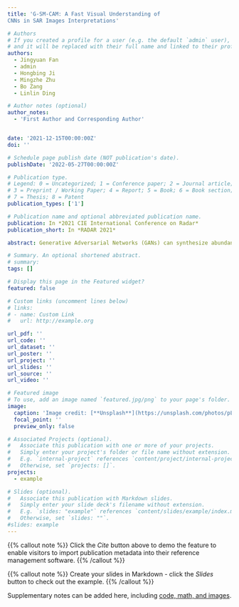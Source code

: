 ```yaml
---
title: 'G-SM-CAM: A Fast Visual Understanding of
CNNs in SAR Images Interpretations'

# Authors
# If you created a profile for a user (e.g. the default `admin` user), write the username (folder name) here
# and it will be replaced with their full name and linked to their profile.
authors:
  - Jingyuan Fan
  - admin
  - Hongbing Ji
  - Mingzhe Zhu
  - Bo Zang
  - Linlin Ding

# Author notes (optional)
author_notes:
  - 'First Author and Corresponding Author'


date: '2021-12-15T00:00:00Z'
doi: ''

# Schedule page publish date (NOT publication's date).
publishDate: '2022-05-27T00:00:00Z'

# Publication type.
# Legend: 0 = Uncategorized; 1 = Conference paper; 2 = Journal article;
# 3 = Preprint / Working Paper; 4 = Report; 5 = Book; 6 = Book section;
# 7 = Thesis; 8 = Patent
publication_types: ['1']

# Publication name and optional abbreviated publication name.
publication: In *2021 CIE International Conference on Radar*
publication_short: In *RADAR 2021*

abstract: Generative Adversarial Networks (GANs) can synthesize abundant photo-realistic synthetic aperture radar (SAR) images. Some recent GANs (e.g., InfoGAN), are even able to edit specific properties of the synthesized images by introducing latent codes. It is crucial for SAR image synthesis since the targets in real SAR images are with different properties due to the imaging mechanism. Despite the success of InfoGAN in manipulating properties, there still lacks a clear explanation of how these latent codes affect synthesized properties, thus editing specific properties usually relies on empirical trials, unreliable and time-consuming. In this paper, we show that latent codes are disentangled to affect the properties of SAR images in a non-linear manner. By introducing some property estimators for latent codes, we are able to provide a completely analytical nonlinear model to decompose the entangled causality between latent codes and different properties. The qualitative and quantitative experimental results further reveal that the properties can be calculated by latent codes, inversely, the satisfying latent codes can be estimated given desired properties. In this case, properties can be manipulated by latent codes as we expect.

# Summary. An optional shortened abstract.
# summary: 
tags: []

# Display this page in the Featured widget?
featured: false

# Custom links (uncomment lines below)
# links:
# - name: Custom Link
#   url: http://example.org

url_pdf: ''
url_code: ''
url_dataset: ''
url_poster: ''
url_project: ''
url_slides: ''
url_source: ''
url_video: ''

# Featured image
# To use, add an image named `featured.jpg/png` to your page's folder.
image:
  caption: 'Image credit: [**Unsplash**](https://unsplash.com/photos/pLCdAaMFLTE)'
  focal_point: ''
  preview_only: false

# Associated Projects (optional).
#   Associate this publication with one or more of your projects.
#   Simply enter your project's folder or file name without extension.
#   E.g. `internal-project` references `content/project/internal-project/index.md`.
#   Otherwise, set `projects: []`.
projects:
  - example

# Slides (optional).
#   Associate this publication with Markdown slides.
#   Simply enter your slide deck's filename without extension.
#   E.g. `slides: "example"` references `content/slides/example/index.md`.
#   Otherwise, set `slides: ""`.
#slides: example
---
```


{{% callout note %}}
Click the _Cite_ button above to demo the feature to enable visitors to import publication metadata into their reference management software.
{{% /callout %}}

{{% callout note %}}
Create your slides in Markdown - click the _Slides_ button to check out the example.
{{% /callout %}}

Supplementary notes can be added here, including [code, math, and images](https://wowchemy.com/docs/writing-markdown-latex/).
